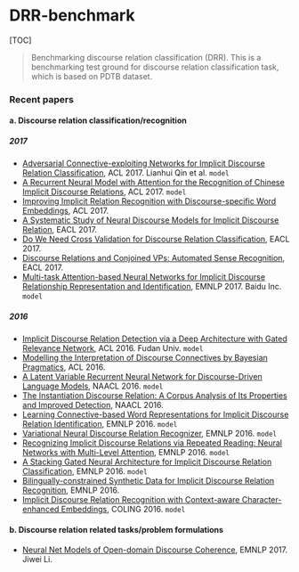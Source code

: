 # DRR-benchmark
[TOC]

> Benchmarking discourse relation classification (DRR). This is a benchmarking test ground for discourse relation classification task, which is based on PDTB dataset.

### Recent papers

#### a. Discourse relation classification/recognition

##### 2017

- [Adversarial Connective-exploiting Networks for Implicit Discourse Relation Classification](http://aclweb.org/anthology/P/P17/P17-1093.pdf), ACL 2017. Lianhui Qin et al. `model`
- [A Recurrent Neural Model with Attention for the Recognition of Chinese Implicit Discourse Relations](http://aclweb.org/anthology/P/P17/P17-2040.pdf), ACL 2017. `model`
- [Improving Implicit Relation Recognition with Discourse-specific Word Embeddings](http://aclweb.org/anthology/P/P17/P17-2042.pdf), ACL 2017. 
- [A Systematic Study of Neural Discourse Models for Implicit Discourse Relation](http://aclweb.org/anthology/E/E17/E17-1027.pdf), EACL 2017. 
- [Do We Need Cross Validation for Discourse Relation Classification](http://aclweb.org/anthology/E/E17/), EACL 2017. 
- [Discourse Relations and Conjoined VPs: Automated Sense Recognition](http://aclweb.org/anthology/E/E17/E17-4004.pdf), EACL 2017. 
- [Multi-task Attention-based Neural Networks for Implicit Discourse Relationship Representation and Identification](http://aclweb.org/anthology/D/D17/D17-1134.pdf), EMNLP 2017. Baidu Inc. `model`

##### 2016

- [Implicit Discourse Relation Detection via a Deep Architecture with Gated Relevance Network](http://aclweb.org/anthology/P/P16/P16-1163.pdf), ACL 2016. Fudan Univ. `model`
- [Modelling the Interpretation of Discourse Connectives by Bayesian Pragmatics](http://aclweb.org/anthology/P/P16/P16-2086.pdf), ACL 2016. 
- [A Latent Variable Recurrent Neural Network for Discourse-Driven Language Models](http://aclweb.org/anthology/N/N16/N16-1037.pdf), NAACL 2016. `model`
- [The Instantiation Discourse Relation: A Corpus Analysis of Its Properties and Improved Detection](http://aclweb.org/anthology/N/N16/N16-1141.pdf), NAACL 2016.
- [Learning Connective-based Word Representations for Implicit Discourse Relation Identification](http://aclweb.org/anthology/D/D16/D16-1020.pdf), EMNLP 2016. `model`
- [Variational Neural Discourse Relation Recognizer](http://aclweb.org/anthology/D/D16/D16-1037.pdf), EMNLP 2016. `model`
- [Recognizing Implicit Discourse Relations via Repeated Reading: Neural Networks with Multi-Level Attention](http://aclweb.org/anthology/D/D16/D16-1130.pdf), EMNLP 2016. `model`
- [A Stacking Gated Neural Architecture for Implicit Discourse Relation Classification](http://aclweb.org/anthology/D/D16/D16-1246.pdf), EMNLP 2016. `model`
- [Bilingually-constrained Synthetic Data for Implicit Discourse Relation Recognition](http://aclweb.org/anthology/D/D16/D16-1253.pdf), EMNLP 2016. 
- [Implicit Discourse Relation Recognition with Context-aware Character-enhanced Embeddings](http://aclweb.org/anthology/C/C16/C16-1180.pdf), COLING 2016. `model`

#### b. Discourse relation related tasks/problem formulations

- [Neural Net Models of Open-domain Discourse Coherence](http://aclweb.org/anthology/D/D17/D17-1019.pdf), EMNLP 2017. Jiwei Li. 